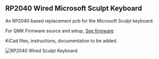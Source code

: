 ## RP2040 Wired Microsoft Sculpt Keyboard

An RP2040 based replacement pcb for the Microsoft Sculpt keyboard.

For QMK Firmware source and setup, [See firmware](./firmware)

KiCad files, instructions, documentation to be added.


![RP2040 Wired Sculpt Keyboard](assets/IMG_3699.png)
